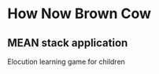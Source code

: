 How Now Brown Cow
=================

MEAN stack application
----------------------

Elocution learning game for children
